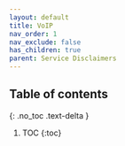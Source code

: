 ```yaml
---
layout: default
title: VoIP
nav_order: 1
nav_exclude: false
has_children: true
parent: Service Disclaimers
---
```

## Table of contents
{: .no_toc .text-delta }

1. TOC
{:toc}

